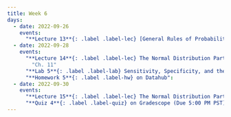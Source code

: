 ```yaml
---
title: Week 6
days:
  - date: 2022-09-26
    events:
      "**Lecture 13**{: .label .label-lec} [General Rules of Probability cont.](https://ph142-ucb.github.io/fa22/src/lec/013_moreProbSlides.pdf)":
  - date: 2022-09-28
    events:
      "**Lecture 14**{: .label .label-lec} The Normal Distribution Part I": 
        "Ch. 11"
      "**Lab 5**{: .label .label-lab} Sensitivity, Specificity, and the Normal Distribution (Due September 30)":
      "**Homework 5**{: .label .label-hw} on Datahub":
  - date: 2022-09-30
    events:
      "**Lecture 15**{: .label .label-lec} The Normal Distribution Part II":
      "**Quiz 4**{: .label .label-quiz} on Gradescope (Due 5:00 PM PST))":
---
```


